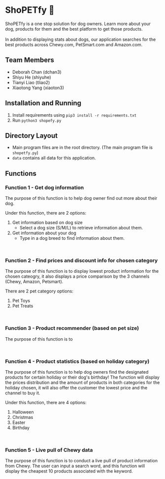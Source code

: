 # ShoPETfy 🐶

ShoPETfy is a one stop solution for dog owners. Learn more about your dog, products for them and the best platform to get those products. 
<br><br>
In addition to displaying stats about dogs, our application searches for the best products across Chewy.com, PetSmart.com and Amazon.com.

## Team Members
- Deborah Chan (dchan3)
- Shiyu He (shiyuhe)
- Tianyi Liao (tliao2)
- Xiaotong Yang (xiaoton3)

## Installation and Running
1. Install requirements using `pip3 install -r requirements.txt`
2. Run `python3 shopefy.py`

## Directory Layout
- Main program files are in the root directory. (The main program file is `shopetfy.py`)
- `data` contains all data for this application. 


## Functions
### Function 1 - Get dog information
The purpose of this function is to help dog owner find out more about their dog. 

Under this function, there are 2 options:
1.  Get information based on dog size
    - Select a dog size (S/M/L) to retrieve information about them. 
2.  Get information about your dog
    - Type in a dog breed to find information about them. 

<br>

### Function 2 - Find prices and discount info for chosen category
The purpose of this function is to display lowest product information for the chosen cateogry, it also displays a price comparison by the 3 channels (Chewy, Amazon, Petsmart).

There are 2 pet category options:
1. Pet Toys
2. Pet Treats

<br>

### Function 3 - Product recommender (based on pet size)
The purpose of this function is to

<br>

### Function 4 - Product statistics (based on holiday category)
The purpose of this function is to help dog owners find the designated products for certain holiday or their dog's birthday! 
The function will display the prices distribution and the amount of products in both categories for the holiday chosen, it will also offer the customer
the lowest price and the channel to buy it.

Under this function, there are 4 options:
1. Halloween
2. Christmas
3. Easter
4. Birthday

<br>

### Function 5 - Live pull of Chewy data
The purpose of this function is to conduct a live pull of product information from Chewy. The user can input a search word, and this function will display the cheapest 10 products associated with the keyword.
